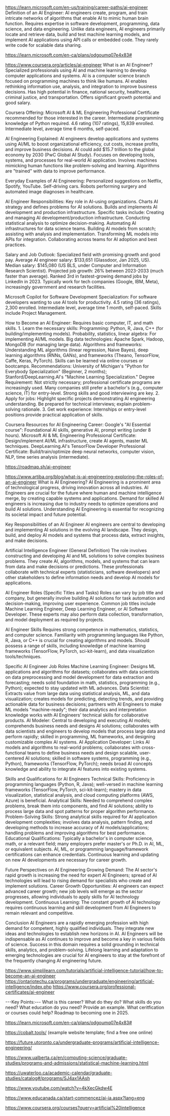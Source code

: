 https://learn.microsoft.com/en-us/training/career-paths/ai-engineer
Definition of an AI Engineer:
AI engineers create, program, and train intricate networks of algorithms that enable AI to mimic human brain function.
Requires expertise in software development, programming, data science, and data engineering.
Unlike data engineers, AI engineers primarily locate and retrieve data, build and test machine learning models, and implement AI applications using API calls or embedded code. They rarely write code for scalable data sharing.

https://learn.microsoft.com/en-ca/plans/odgoumq07e4x83#

https://www.coursera.org/articles/ai-engineer
What is an AI Engineer?
     Specialized professionals using AI and machine learning to develop computer applications and systems.
     AI is a computer science branch focused on programming machines to think like humans.
     AI enables rethinking information use, analysis, and integration to improve business decisions.
     Has high potential in finance, national security, healthcare, criminal justice, and transportation.
     Offers significant growth potential and good salary.

Coursera Offering:
     Microsoft AI & ML Engineering Professional Certificate recommended for those interested in the career.
         Intermediate programming knowledge of Python required.
         4.6 rating (107 ratings), 15,839 enrolled.
         Intermediate level, average time 6 months, self-paced.

AI Engineering Explained:
     AI engineers develop applications and systems using AI/ML to boost organizational efficiency, cut costs, increase profits, and improve business decisions.
     AI could add $15.7 trillion to the global economy by 2030 (PwC Global AI Study).
     Focuses on developing tools, systems, and processes for real-world AI application.
     Involves machines mimicking human functions like problem-solving and learning.
     Algorithms are "trained" with data to improve performance.

Everyday Examples of AI Engineering:
     Personalized suggestions on Netflix, Spotify, YouTube.
     Self-driving cars.
     Robots performing surgery and automated image diagnoses in healthcare.

AI Engineer Responsibilities:
     Key role in AI-using organizations.
     Charts AI strategy and defines problems for AI solutions.
     Builds and implements AI development and production infrastructure.
     Specific tasks include:
         Creating and managing AI development/production infrastructure.
         Conducting statistical analysis to optimize decision-making.
         Automating AI infrastructures for data science teams.
         Building AI models from scratch; assisting with analysis and implementation.
         Transforming ML models into APIs for integration.
         Collaborating across teams for AI adoption and best practices.

Salary and Job Outlook:
     Specialized field with promising growth and good pay.
     Average AI engineer salary: $133,651 (Glassdoor, Jan 2025, US).
     Median salary: $145,080 (US BLS, under Computer and Information Research Scientist).
     Projected job growth: 26% between 2023-2033 (much faster than average).
     Ranked 3rd in fastest-growing demand jobs by LinkedIn in 2023.
     Typically work for tech companies (Google, IBM, Meta), increasingly government and research facilities.

Microsoft Copilot for Software Development Specialization:
     For software developers wanting to use AI tools for productivity.
     4.5 rating (36 ratings), 2,300 enrolled.
     Intermediate level, average time 1 month, self-paced.
     Skills include Project Management.

How to Become an AI Engineer:
     Requires basic computer, IT, and math skills.
     1. Learn the necessary skills:
         Programming: Python, R, Java, C++ (for building/implementing models).
         Probability, statistics, linear algebra: For implementing AI/ML models.
         Big data technologies: Apache Spark, Hadoop, MongoDB (for managing large data).
         Algorithms and frameworks: Understanding ML algorithms (linear regression, Naive Bayes), deep learning algorithms (RNNs, GANs), and frameworks (Theano, TensorFlow, Caffe, Keras, PyTorch).
         Skills can be learned via online courses or bootcamps.
         Recommendations: University of Michigan's "Python for Everybody Specialization" (Beginner, 2 months); Stanford/DeepLearning.AI's "Machine Learning Specialization."
     Degree Requirement: Not strictly necessary; professional certificate programs are increasingly used. Many companies still prefer a bachelor's (e.g., computer science, IT) for entry-level. Strong skills and good interviewing are key.
     2. Apply for jobs:
         Highlight specific projects demonstrating AI engineering understanding.
         Be prepared for technical interviews; explain problem-solving rationale.
     3. Get work experience:
         Internships or entry-level positions provide practical application of skills.

Coursera Resources for AI Engineering Career:
     Google's "AI Essential course": Foundational AI skills, generative AI, prompt writing (under 8 hours).
     Microsoft AI & ML Engineering Professional Certificate: Design/implement AI/ML infrastructure, create AI agents, master ML techniques.
     DeepLearning.AI's TensorFlow Developer Professional Certificate: Build/train/optimize deep neural networks, computer vision, NLP, time series analysis (intermediate).


https://roadmap.sh/ai-engineer

https://www.artiba.org/blog/what-is-ai-engineering-exploring-the-roles-of-an-ai-engineer
What is AI Engineering?
     AI Engineering is a prominent area of technological progress, driving innovation across all industries.
     AI Engineers are crucial for the future where human and machine intelligence merge, by creating capable systems and applications.
     Demand for skilled AI engineers is increasing due to industry needs to optimize operations and build AI solutions.
     Understanding AI Engineering is essential for recognizing its societal impact and future potential.

Key Responsibilities of an AI Engineer
     AI engineers are central to developing and implementing AI solutions in the evolving AI landscape.
     They design, build, and deploy AI models and systems that process data, extract insights, and make decisions.

Artificial Intelligence Engineer (General Definition)
     The role involves constructing and developing AI and ML solutions to solve complex business problems.
     They create AI, algorithms, models, and systems that can learn from data and make decisions or predictions.
     These professionals collaborate with technical experts (statisticians, software developers) and other stakeholders to define information needs and develop AI models for applications.

AI Engineer Roles (Specific Titles and Tasks)
     Roles can vary by job title and company, but generally involve building AI solutions for task automation and decision-making, improving user experience.
     Common job titles include Machine Learning Engineer, Deep Learning Engineer, or AI Software Developer.
     These experts may also perform data collection, transformation, and model deployment as required by projects.

AI Engineer Skills
     Requires strong competence in mathematics, statistics, and computer science.
     Familiarity with programming languages like Python, R, Java, or C++ is crucial for creating algorithms and models.
     Should possess a range of skills, including knowledge of machine learning frameworks (TensorFlow, PyTorch, sci-kit-learn), and data visualization tools/techniques.

Specific AI Engineer Job Roles
     Machine Learning Engineer: Designs ML applications and algorithms for datasets; collaborates with data scientists on data preprocessing and model development for data extraction and forecasting; needs solid foundation in math, statistics, programming (e.g., Python); expected to stay updated with ML advances.
     Data Scientist: Extracts value from large data using statistical analysis, ML, and data visualization; creates models for predicting, detecting trends, and providing actionable data for business decisions; partners with AI Engineers to make ML models "machine-ready"; their data analytics and interpretation knowledge works with AI Engineers' technical skills for collaborative products.
     AI Modeler: Central to developing and executing AI models; comprehends business needs and designs AI solutions; collaborates with data scientists and engineers to develop models that process large data and perform rapidly; skilled in programming, ML frameworks, and designing customizable complex AI systems.
     AI Application Developer: Links AI models and algorithms to real-world problems; collaborates with cross-functional teams to define business needs and design scalable, user-centered AI solutions; skilled in software systems, programming (e.g., Python), frameworks (TensorFlow, PyTorch); needs broad AI concepts knowledge and ability to integrate AI features into existing systems.

Skills and Qualifications for AI Engineers
     Technical Skills: Proficiency in programming languages (Python, R, Java); well-versed in machine learning frameworks (TensorFlow, PyTorch, sci-kit-learn); mastery in data visualization, statistical analysis, and cloud computing platforms (AWS, Azure) is beneficial.
     Analytical Skills: Needed to comprehend complex problems, break them into components, and find AI solutions; ability to process large data and spot patterns for proper algorithm performance.
     Problem-Solving Skills: Strong analytical skills required for AI application development complexities; involves data analysis, pattern finding, and developing methods to increase accuracy of AI models/applications; handling problems and improving algorithms for best performance.
     Educational Qualifications: Typically a bachelor's in computer science, math, or a relevant field; many employers prefer master's or Ph.D. in AI, ML, or equivalent subjects. AI, ML, or programming language/framework certifications can enhance credentials. Continuous learning and updating on new AI developments are necessary for career growth.

Future Perspectives on AI Engineering
     Growing Demand: The AI sector's rapid growth is increasing the need for expert AI Engineers; spread of AI technologies will lead to rising demand for specialists who create and implement solutions.
     Career Growth Opportunities: AI engineers can expect advanced career growth; new job levels will emerge as the sector progresses, allowing individuals to apply skills for AI technology development.
     Continuous Learning: The constant growth of AI technology requires continuous learning and skill development from AI Engineers to remain relevant and competitive.

Conclusion
     AI Engineers are a rapidly emerging profession with high demand for competent, highly qualified individuals.
     They integrate new ideas and technologies to establish new horizons in AI.
     AI Engineers will be indispensable as AI continues to improve and become a key in various fields of science.
     Success in this domain requires a solid grounding in technical skills, analytics, and problem-solving.
     Lifelong learning and adaptation to emerging technologies are crucial for AI engineers to stay at the forefront of the frequently changing AI engineering future.

https://www.simplilearn.com/tutorials/artificial-intelligence-tutorial/how-to-become-an-ai-engineer
https://ontariotechu.ca/programs/undergraduate/engineering/artificial-intelligence/index.php
https://www.coursera.org/professional-certificates/ai-engineer


---Key Points:---
What is this career?
What do they do?
What skills do you need?
What education do you need? Provide an example.
What ceritfication or courses could help?
Roadmap to becoming one in 2025.

https://learn.microsoft.com/en-ca/plans/odgoumq07e4x83#

https://cobalt.tools/ (example website template; find a free one online)


https://future.utoronto.ca/undergraduate-programs/artificial-intelligence-engineering/

https://www.ualberta.ca/en/computing-science/graduate-studies/programs-and-admissions/statistical-machine-learning.html

https://uwaterloo.ca/academic-calendar/graduate-studies/catalog#/programs/SJ4ax1AAsh

https://www.youtube.com/watch?v=4kXecGkdw4E

https://www.educanada.ca/start-commencez/ai-ia.aspx?lang=eng

https://www.coursera.org/courses?query=artificial%20intelligence
